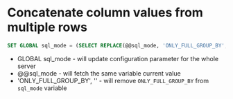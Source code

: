 # Concatenate column values from multiple rows

```sql
SET GLOBAL sql_mode = (SELECT REPLACE(@@sql_mode, 'ONLY_FULL_GROUP_BY', ''));
```

- GLOBAL sql_mode - will update configuration parameter for the whole server
- @@sql_mode - will fetch the same variable current value
- 'ONLY_FULL_GROUP_BY', '' - will remove ```ONLY_FULL_GROUP_BY``` from ```sql_mode``` variable
